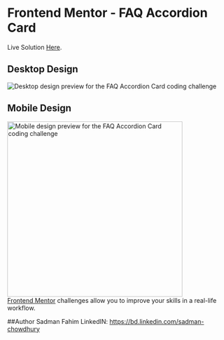 # Frontend Mentor - FAQ Accordion Card

Live Solution [Here](https://faq-accordion-card-mocha.vercel.app/).

## Desktop Design

![Desktop design preview for the FAQ Accordion Card coding challenge](https://res.cloudinary.com/dz209s6jk/image/upload/v1602235390/Challenges/ymtblmv8bbnpazgrfrx6.jpg)

## Mobile Design

<img src="https://res.cloudinary.com/dz209s6jk/image/upload/v1602235458/Challenges/t52usxbwtznc2zrmuhnq.jpg" width="400" 
alt="Mobile design preview for the FAQ Accordion Card coding challenge"> <br />
[Frontend Mentor](https://www.frontendmentor.io) challenges allow you to improve your skills in a real-life workflow.

##Author
Sadman Fahim
LinkedIN: https://bd.linkedin.com/sadman-chowdhury

